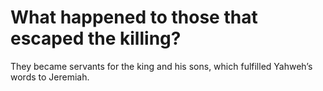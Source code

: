 # What happened to those that escaped the killing?

They became servants for the king and his sons, which fulfilled Yahweh’s words to Jeremiah.
